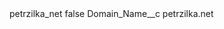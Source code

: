 <?xml version="1.0" encoding="UTF-8"?>
<CustomMetadata xmlns="http://soap.sforce.com/2006/04/metadata" xmlns:xsi="http://www.w3.org/2001/XMLSchema-instance" xmlns:xsd="http://www.w3.org/2001/XMLSchema">
    <label>petrzilka_net</label>
    <protected>false</protected>
    <values>
        <field>Domain_Name__c</field>
        <value xsi:type="xsd:string">petrzilka.net</value>
    </values>
</CustomMetadata>
